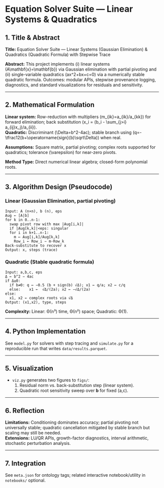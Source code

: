 # Equation Solver Suite — Linear Systems & Quadratics

## 1. Title & Abstract
**Title:** Equation Solver Suite — Linear Systems (Gaussian Elimination) & Quadratics (Quadratic Formula) with Stepwise Trace

**Abstract:** This project implements (i) linear systems \(A\mathbf{x}=\mathbf{b}\) via Gaussian elimination with partial pivoting and (ii) single-variable quadratics \(ax^2+bx+c=0\) via a numerically stable quadratic formula. Outcomes: modular APIs, stepwise provenance logging, diagnostics, and standard visualizations for residuals and sensitivity.

---

## 2. Mathematical Formulation
**Linear system:** Row-reduction with multipliers \(m_{ik}=a_{ik}/a_{kk}\) for forward elimination; back substitution \(x_i = (b_i - \sum_{j>i} a_{ij}x_j)/a_{ii}\).  
**Quadratic:** Discriminant \(\Delta=b^2-4ac\); stable branch using \(q=-\tfrac12(b+\operatorname{sign}(b)\sqrt\Delta)\) when real.

**Assumptions:** Square matrix, partial pivoting; complex roots supported for quadratics; tolerance \(\varepsilon\) for near-zero pivots.

**Method Type:** Direct numerical linear algebra; closed-form polynomial roots.

---

## 3. Algorithm Design (Pseudocode)
### Linear (Gaussian Elimination, partial pivoting)
```
Input: A (n×n), b (n), eps
Aug ← [A|b]
for k in 0..n-1:
  swap pivot row with max |Aug[i,k]|
  if |Aug[k,k]|<eps: singular
  for i in k+1..n-1:
    m ← Aug[i,k]/Aug[k,k]
    Row_i ← Row_i − m·Row_k
Back-substitute to recover x
Output: x, steps (trace)
```

### Quadratic (Stable quadratic formula)
```
Input: a,b,c, eps
Δ ← b^2 − 4ac
if Δ≥0:
  if b≠0: q ← −0.5 (b + sign(b) √Δ); x1 ← q/a; x2 ← c/q
  else:    x1 ←  √Δ/(2a); x2 ← −√Δ/(2a)
else:
  x1, x2 ← complex roots via √Δ
Output: (x1,x2), type, steps
```

**Complexity:** Linear: Θ(n³) time, Θ(n²) space; Quadratic: Θ(1).

---

## 4. Python Implementation
See `model.py` for solvers with step tracing and `simulate.py` for a reproducible run that writes `data/results.parquet`.

---

## 5. Visualization
- `viz.py` generates two figures to `figs/`:
  1. Residual norm vs. back-substitution step (linear system).
  2. Quadratic root sensitivity sweep over **b** for fixed (a,c).

---

## 6. Reflection
**Limitations:** Conditioning dominates accuracy; partial pivoting not universally stable; quadratic cancellation mitigated by stable branch but scaling may still be needed.  
**Extensions:** LU/QR APIs, growth-factor diagnostics, interval arithmetic, stochastic perturbation analysis.

---

## 7. Integration
See `meta.json` for ontology tags; related interactive notebook/utility in `notebooks/` optional.
